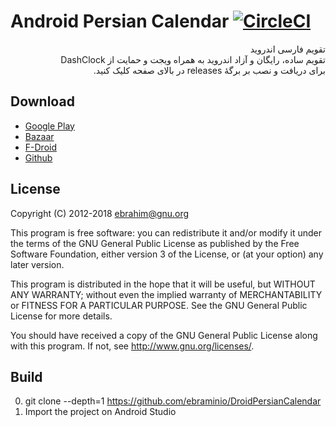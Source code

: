 Android Persian Calendar [![CircleCI](https://circleci.com/gh/ebraminio/DroidPersianCalendar/tree/master.svg?style=svg)](https://circleci.com/gh/ebraminio/DroidPersianCalendar/tree/master)
=============================
<div lang="fa" dir="rtl">تقویم فارسی اندروید<br />
تقویم ساده، رایگان و آزاد اندروید به همراه ویجت و حمایت از DashClock<br />
برای دریافت و نصب بر برگهٔ releases در بالای صفحه کلیک کنید.</div>

Download
-----------------------------
<ul>
    <li> <a href="https://play.google.com/store/apps/details?id=mohsen.persiancalendar" >Google Play</a> </li>
    <li> <a href="http://cafebazaar.ir/app/mohsen.persiancalendar" >Bazaar</a> </li>
    <li> <a href="https://f-droid.org/app/mohsen.persiancalendar" >F-Droid</a> </li>
    <li> <a href="https://github.com/ebraminio/DroidPersianCalendar/releases/" >Github</a> </li>
</ul>

License
-----------------------------
Copyright (C) 2012-2018  ebrahim@gnu.org

This program is free software: you can redistribute it and/or modify 
it under the terms of the GNU General Public License as published by 
the Free Software Foundation, either version 3 of the License, or 
(at your option) any later version.

This program is distributed in the hope that it will be useful, 
but WITHOUT ANY WARRANTY; without even the implied warranty of 
MERCHANTABILITY or FITNESS FOR A PARTICULAR PURPOSE.  See the 
GNU General Public License for more details.

You should have received a copy of the GNU General Public License 
along with this program.  If not, see http://www.gnu.org/licenses/.

Build
-----------------------------
0. git clone --depth=1 https://github.com/ebraminio/DroidPersianCalendar
1. Import the project on Android Studio
